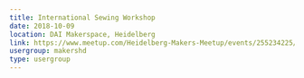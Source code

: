 ```yaml
---
title: International Sewing Workshop
date: 2018-10-09
location: DAI Makerspace, Heidelberg
link: https://www.meetup.com/Heidelberg-Makers-Meetup/events/255234225/
usergroup: makershd
type: usergroup
---
```

